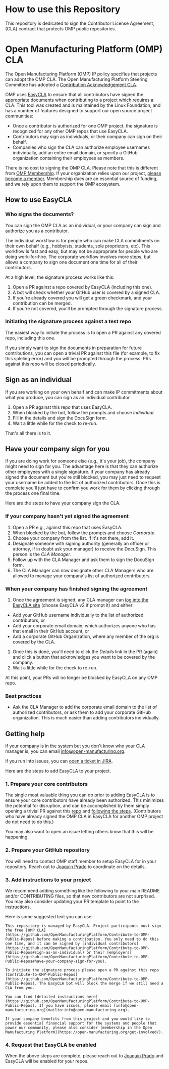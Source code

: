 # How to use this Repository
This repository is dedicated to sign the Contributor License Agreement, (CLA) contract that protects OMP public repositories.

# Open Manufacturing Platform (OMP) CLA

The Open Manufacturing Platform (OMP) IP policy specifies that projects can adopt the OMP CLA. The Open Manufacturing Platform Steering Committee has adopted a [Contribution Acknowledgement CLA](https://github.com/OpenManufacturingPlatform/Contribute-to-OMP-Public-Repos/blob/main/OMP-Contribution-Acknowledgement.md).

OMP uses [EasyCLA](https://easycla.lfx.linuxfoundation.org/#/) to ensure that all contributors have signed the appropriate documents when contributing to a project which requires a CLA. This tool was created and is maintained by the Linux Foundation, and has a number of features designed to support our open source project communities:

* Once a contributor is authorized for one OMP project, the signature is recognized for any other OMP repos that use EasyCLA.
* Contributors may sign as individuals, or their company can sign on their behalf.
* Companies who sign the CLA can authorize employee usernames individually, add an entire email domain, or specify a GitHub organization containing their employees as members.

There is no cost to signing the OMP CLA. Please note that this is different from [OMP Membership](https://open-manufacturing.org). If your organization relies upon our project, [please become a member](https://open-manufacturing.org/get-involved/). Membership dues are an essential source of funding, and we rely upon them to support the OMP ecosystem.

## How to use EasyCLA

### Who signs the documents?

You can sign the OMP CLA as an individual, or your company can sign and authorize you as a contributor. 

The individual workflow is for people who can make CLA commitments on their own behalf (e.g., hobbyists, students, sole proprietors, etc). This workflow is fast and easy, but may not be appropriate for people who are doing work-for-hire. The corporate workflow involves more steps, but allows a company to sign one document one time for all of their contributors.

At a high level, the signature process works like this:

1. Open a PR against a repo covered by EasyCLA (including this one).
1. A bot will check whether your GitHub user is covered by a signed CLA.
1. If you're already covered you will get a green checkmark, and your contribution can be merged.
1. If you're not covered, you'll be prompted through the signature process.

### Initiating the signature process against a test repo

The easiest way to initiate the process is to open a PR against any covered repo, including this one.

If you simply want to sign the documents in preparation for future contributions, you can open a trivial PR against this file (for example, to fix this spleling error) and you will be prompted through the process. PRs against this repo will be closed periodically.

## Sign as an individual

If you are working on your own behalf and can make IP commitments about what you produce, you can sign as an individual contributor. 

1. Open a PR against this repo that uses EasyCLA.
1. When blocked by the bot, follow the prompts and choose *Individual*.
1. Fill in the details and sign the DocuSign form.
1. Wait a little while for the check to re-run.

That's all there is to it.

## Have your company sign for you

If you are doing work for someone else (e.g., it's your job), the company might need to sign for you. The advantage here is that they can authorize other employees with a single signature. If your company has already signed the document but you're still blocked, you may just need to request your username be added to the list of authorized contributors. Once this is complete you'll just have to confirm you work for them by clicking through the process one final time.

Here are the steps to have your company sign the CLA.

### If your company hasn't yet signed the agreement

1. Open a PR e.g., against this repo that uses EasyCLA.
1. When blocked by the bot, follow the prompts and choose *Corporate*.
1. Choose your company from the list. If it's not there, add it.
1. Designate someone with signing authority (generally an officer or attorney, if in doubt ask your manager) to receive the DocuSign. This person is the *CLA Manager*.
1. Follow up with the CLA Manager and ask them to sign the DocuSign form.
1. The CLA Manager can now designate other CLA Managers who are allowed to manage your company's list of authorized contributors.

### When your company has finished signing the agreement

1. Once the agreement is signed, any CLA manager can [log into the EasyCLA site](https://easycla.lfx.linuxfoundation.org/#/) (choose EasyCLA v2 if prompt it) and either:
  * Add your GitHub username individually to the list of authorized contributors, or
  * Add your corporate email domain, which authorizes anyone who has that email in their GitHub account, or
  * Add a corporate GitHub Organization, where any member of the org is covered by the CLA.
1. Once this is done, you'll need to click the *Details* link in the PR (again) and click a button that acknowledges you want to be covered by the company.
1. Wait a little while for the check to re-run.

At this point, your PRs will no longer be blocked by EasyCLA on any OMP repo.

### Best practices

* Ask the CLA Manager to add the corporate email domain to the list of authorized contributors, or ask them to add your corporate GitHub organization. This is much easier than adding contributors individually.

## Getting help

If your company is in the system but you don't know who your CLA manager is, you can email [info@open-manufacturing.org](mailto:info@open-manufacturing.org).

If you run into issues, you can [open a ticket in JIRA](https://jira.linuxfoundation.org/plugins/servlet/theme/portal/4/create/143).


Here are the steps to add EasyCLA to your project.

### 1. Prepare your core contributors

The single most valuable thing you can do prior to adding EasyCLA is to ensure your core contributors have already been authorized. This minimizes the potential for disruption, and can be accomplished by them simply opening a trivial PR against this [repo](https://github.com/OpenManufacturingPlatform/Contribute-to-OMP-Public-Repos) and [following the steps](#how-to-use-easycla). (Contributors who have already signed the OMP CLA in EasyCLA for another OMP project do not need to do this.)

You may also want to open an issue letting others know that this will be happening.

### 2. Prepare your GitHub repository

You will need to contact OMP staff member to setup EasyCLA for in your repository. Reach out to [Joaquin Prado](mailto:info@open-manufacturing.org) to coordinate on the details.

### 3. Add instructions to your project

We recommend adding something like the following to your main README and/or CONTRIBUTING files, so that new contributors are not surprised. You may also consider updating your PR template to point to the instructions.

Here is some suggested text you can use:

```
This repository is managed by EasyCLA. Project participants must sign the free [OMP CLA](https://github.com/OpenManufacturingPlatform/Contribute-to-OMP-Public-Repos) before making a contribution. You only need to do this one time, and it can be signed by [individual contributors](https://github.com/OpenManufacturingPlatform/Contribute-to-OMP-Public-Repos#sign-as-an-individual) or their [employers](https://github.com/OpenManufacturingPlatform/Contribute-to-OMP-Public-Repos#have-your-company-sign-for-you).

To initiate the signature process please open a PR against this repo [Contribute-to-OMP-Public-Repos](https://github.com/OpenManufacturingPlatform/Contribute-to-OMP-Public-Repos). The EasyCLA bot will block the merge if we still need a CLA from you.

You can find [detailed instructions here](https://github.com/OpenManufacturingPlatform/Contribute-to-OMP-Public-Repos). If you have issues, please email [info@open-manufacturing.org](mailto:info@open-manufacturing.org).

If your company benefits from this project and you would like to provide essential financial support for the systems and people that power our community, please also consider [membership in the Open Manufacturing Platform](https://open-manufacturing.org/get-involved/).
```

### 4. Request that EasyCLA be enabled

When the above steps are complete, please reach out to [Joaquin Prado](mailto:info@open-manufacturing.org) and EasyCLA will be enabled for your repos.
